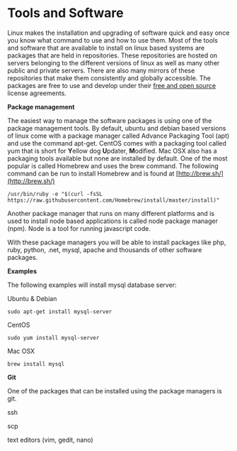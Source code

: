 # Tools and Software

Linux makes the installation and upgrading of software quick and easy once you know what command to use and how to use them. Most of the tools and software that are available to install on linux based systems are packages that are held in repositories. These repositories are hosted on servers belonging to the different versions of linux as well as many other public and private servers. There are also many mirrors of these repositories that make them consistently and globally accessible. The packages are free to use and develop under their [free and open source](/free-and-open-source-software.md) license agreements.

**Package management**

The easiest way to manage the software packages is using one of the package management tools. By default, ubuntu and debian based versions of linux come with a package manager called Advance Packaging Tool \(apt\) and use the command apt-get. CentOS comes with a packaging tool called yum that is short for **Y**ellow dog **U**pdater, **M**odified. Mac OSX also has a packaging tools available but none are installed by default. One of the most popular is called Homebrew and uses the brew command. The following command can be run to install Homebrew and is found at [http://brew.sh/](http://brew.sh/)

`/usr/bin/ruby -e "$(curl -fsSL https://raw.githubusercontent.com/Homebrew/install/master/install)"`

Another package manager that runs on many different platforms and is used to install node based applications is called node package manager \(npm\). Node is a tool for running javascript code.

With these package managers you will be able to install packages like php, ruby, python, .net, mysql, apache and thousands of other software packages.

**Examples**

The following examples will install mysql database server:

Ubuntu & Debian

`sudo apt-get install mysql-server`

CentOS

`sudo yum install mysql-server`

Mac OSX

`brew install mysql`

**Git**

One of the packages that can be installed using the package managers is git.

ssh

scp

text editors \(vim, gedit, nano\)

